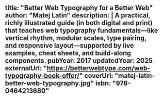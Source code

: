 title: "Better Web Typography for a Better Web"
author: "Matej Latin"
description: |
A practical, richly illustrated guide (in both digital and print) that teaches web typography fundamentals—like vertical rhythm, modular scales, type pairing, and responsive layout—supported by live examples, cheat sheets, and build-along components.
pubYear: 2017
updatedYear: 2025
externalUrl: "https://betterwebtype.com/web-typography-book-offer/"
coverUrl: "matej-latin-better-web-typography.jpg"
isbn: "978-0464213680"
---

